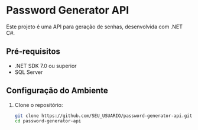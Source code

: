 # Password Generator API

Este projeto é uma API para geração de senhas, desenvolvida com .NET C#.

## Pré-requisitos

- .NET SDK 7.0 ou superior
- SQL Server

## Configuração do Ambiente

1. Clone o repositório:
   ```bash
   git clone https://github.com/SEU_USUARIO/password-generator-api.git
   cd password-generator-api
